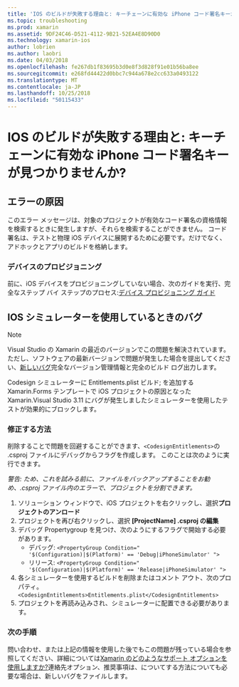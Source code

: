 ```yaml
---
title: 'IOS のビルドが失敗する理由と: キーチェーンに有効な iPhone コード署名キーが見つかりませんか?'
ms.topic: troubleshooting
ms.prod: xamarin
ms.assetid: 9DF24C46-D521-4112-9B21-52EA4E8D90D0
ms.technology: xamarin-ios
author: lobrien
ms.author: laobri
ms.date: 04/03/2018
ms.openlocfilehash: fe267db1f83695b3d0e8f3d828f91e01b56ba8ee
ms.sourcegitcommit: e268fd44422d0bbc7c944a678e2cc633a0493122
ms.translationtype: MT
ms.contentlocale: ja-JP
ms.lasthandoff: 10/25/2018
ms.locfileid: "50115433"
---
```

# <a name="why-does-my-ios-build-fail-with-no-valid-iphone-code-signing-keys-found-in-keychain"></a>IOS のビルドが失敗する理由と: キーチェーンに有効な iPhone コード署名キーが見つかりませんか?

## <a name="cause-of-the-error"></a>エラーの原因
このエラー メッセージは、対象のプロジェクトが有効なコード署名の資格情報を検索するときに発生しますが、それらを検索することができません。 コード署名は、テストと物理 iOS デバイスに展開するために必要です。だけでなく、アドホックとアプリのビルドを格納します。 


### <a name="provisioning-devices"></a>デバイスのプロビジョニング
前に、iOS デバイスをプロビジョニングしていない場合、次のガイドを実行、完全なステップ バイ ステップのプロセス:[デバイス プロビジョニング ガイド](~/ios/get-started/installation/device-provisioning/index.md)


## <a name="bug-when-using-ios-simulator"></a>IOS シミュレーターを使用しているときのバグ

> [!NOTE]
> Visual Studio の Xamarin の最近のバージョンでこの問題を解決されています。 ただし、ソフトウェアの最新バージョンで問題が発生した場合を提出してください、[新しいバグ](~/cross-platform/troubleshooting/questions/howto-file-bug.md)完全なバージョン管理情報と完全のビルド ログ出力します。


Codesign シミュレーターに Entitlements.plist ビルド; を追加する Xamarin.Forms テンプレートで iOS プロジェクトの原因となった Xamarin.Visual Studio 3.11 にバグが発生しましたシミュレーターを使用したテストが効果的にブロックします。

### <a name="how-to-fix"></a>修正する方法
削除することで問題を回避することができます、`<CodesignEntitlements>`の .csproj ファイルにデバッグからフラグを作成します。 このことは次のように実行できます。

*警告: ため、これを試みる前に、ファイルをバックアップすることをお勧め、.csproj ファイル内のエラーで、プロジェクトを分割できます。*

1. ソリューション ウィンドウで、iOS プロジェクトを右クリックし、選択**プロジェクトのアンロード**
2. プロジェクトを再び右クリックし、選択 **[ProjectName] .csproj の編集**
3. デバッグ Propertygroup を見つけ、次のようにするフラグで開始する必要があります。
   - デバッグ: `<PropertyGroup Condition=" '$(Configuration)|$(Platform)' == 'Debug|iPhoneSimulator' ">`
   - リリース: `<PropertyGroup Condition=" '$(Configuration)|$(Platform)' == 'Release|iPhoneSimulator' ">`
4. 各シミュレーターを使用するビルドを削除またはコメント アウト、次のプロパティ。 `<CodesignEntitlements>Entitlements.plist</CodesignEntitlements>`
5. プロジェクトを再読み込みされ、シミュレーターに配置できる必要があります。

### <a name="next-steps"></a>次の手順
問い合わせ、または上記の情報を使用した後でもこの問題が残っている場合を参照してください、詳細については[Xamarin のどのようなサポート オプションを使用しますか?](~/cross-platform/troubleshooting/support-options.md)連絡先オプション、推奨事項は、についてする方法についても必要な場合は、新しいバグをファイルします。 
